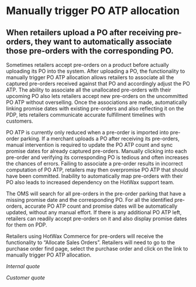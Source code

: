 # Manually trigger PO ATP allocation

## When retailers upload a PO after receiving pre-orders, they want to automatically associate those pre-orders with the corresponding PO.

Sometimes retailers accept pre-orders on a product before actually uploading its PO into the system. After uploading a PO, the functionality to manually trigger PO ATP allocation allows retailers to associate all the captured pre-orders received against that PO and accordingly adjust the PO ATP. The ability to associate all the unallocated pre-orders with their upcoming PO also lets retailers accept new pre-orders on the uncommitted PO ATP without overselling. Once the associations are made, automatically linking promise dates with existing pre-orders and also reflecting it on the PDP, lets retailers communicate accurate fulfillment timelines with customers.

PO ATP is currently only reduced when a pre-order is imported into pre-order parking. If a merchant uploads a PO after receiving its pre-orders, manual intervention is required to update the PO ATP count and sync promise dates for already captured pre-orders. Manually clicking into each pre-order and verifying its corresponding PO is tedious and often increases the chances of errors. Failing to associate a pre-order results in incorrect computation of PO ATP, retailers may then overpromise PO ATP that should have been committed. Inability to automatically map pre-orders with their PO also leads to increased dependency on the HotWax support team. 

The OMS will search for all pre-orders in the pre-order parking that have a missing promise date and the corresponding PO. For all the identified pre-orders, accurate PO ATP count and promise dates will be automatically updated, without any manual effort. If there is any additional PO ATP left, retailers can readily accept pre-orders on it and also display promise dates for them on PDP.

Retailers using HotWax Commerce for pre-orders will receive the functionality to “Allocate Sales Orders”. Retailers will need to go to the purchase order find page, select the purchase order and click on the link to manually trigger PO ATP allocation. 

*Internal quote*

*Customer quote*
